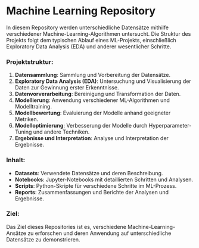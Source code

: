 # Machine Learning Repository

In diesem Repository werden unterschiedliche Datensätze mithilfe verschiedener Machine-Learning-Algorithmen untersucht. Die Struktur des Projekts folgt dem typischen Ablauf eines ML-Projekts, einschließlich Exploratory Data Analysis (EDA) und anderer wesentlicher Schritte.

### Projektstruktur:

1. **Datensammlung**: Sammlung und Vorbereitung der Datensätze.
2. **Exploratory Data Analysis (EDA)**: Untersuchung und Visualisierung der Daten zur Gewinnung erster Erkenntnisse.
3. **Datenvorverarbeitung**: Bereinigung und Transformation der Daten.
4. **Modellierung**: Anwendung verschiedener ML-Algorithmen und Modelltraining.
5. **Modellbewertung**: Evaluierung der Modelle anhand geeigneter Metriken.
6. **Modelloptimierung**: Verbesserung der Modelle durch Hyperparameter-Tuning und andere Techniken.
7. **Ergebnisse und Interpretation**: Analyse und Interpretation der Ergebnisse.

### Inhalt:

- **Datasets**: Verwendete Datensätze und deren Beschreibung.
- **Notebooks**: Jupyter-Notebooks mit detaillierten Schritten und Analysen.
- **Scripts**: Python-Skripte für verschiedene Schritte im ML-Prozess.
- **Reports**: Zusammenfassungen und Berichte der Analysen und Ergebnisse.

### Ziel:

Das Ziel dieses Repositories ist es, verschiedene Machine-Learning-Ansätze zu erforschen und deren Anwendung auf unterschiedliche Datensätze zu demonstrieren.
